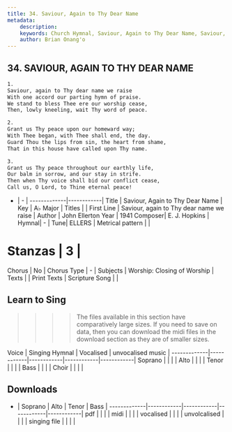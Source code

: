```yaml
---
title: 34. Saviour, Again to Thy Dear Name
metadata:
    description: 
    keywords: Church Hymnal, Saviour, Again to Thy Dear Name, Saviour, again to Thy dear name we raise, 
    author: Brian Onang'o
---
```



## 34. SAVIOUR, AGAIN TO THY DEAR NAME

```txt
1.
Saviour, again to Thy dear name we raise 
With one accord our parting hymn of praise. 
We stand to bless Thee ere our worship cease, 
Then, lowly kneeling, wait Thy word of peace. 

2.
Grant us Thy peace upon our homeward way; 
With Thee began, with Thee shall end, the day. 
Guard Thou the lips from sin, the heart from shame, 
That in this house have called upon Thy name. 

3.
Grant us Thy peace throughout our earthly life, 
Our balm in sorrow, and our stay in strife. 
Then when Thy voice shall bid our conflict cease, 
Call us, O Lord, to Thine eternal peace!

```

- |   -  |
-------------|------------|
Title | Saviour, Again to Thy Dear Name |
Key | A♭ Major |
Titles |  |
First Line | Saviour, again to Thy dear name we raise |
Author | John Ellerton
Year | 1941
Composer| E. J. Hopkins |
Hymnal|  - |
Tune| ELLERS |
Metrical pattern | |
# Stanzas | 3 |
Chorus | No |
Chorus Type | - |
Subjects | Worship: Closing of Worship |
Texts |  |
Print Texts | 
Scripture Song |  |
  
## Learn to Sing

>>>> The files available in this section have comparatively large sizes. If you need to save on data, then you can download the midi files in the download section as they are of smaller sizes.

Voice |  Singing Hymnal | Vocalised | unvocalised music |
-------------|------------|------------|------------|------------|
Soprano | | | |
Alto | | | |
Tenor | | | |
Bass | | | |
Choir | | | |

## Downloads

- |  Soprano | Alto | Tenor | Bass |
-------------|------------|------------|------------|------------|
pdf | | | |
midi | | | |
vocalised | | | |
unvolcalised | | | |
singing file | | | |
  